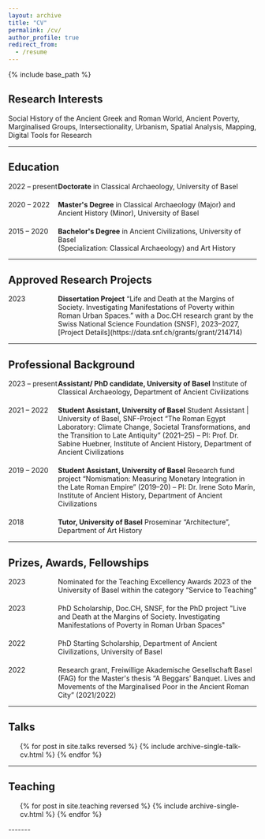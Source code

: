 ```yaml
---
layout: archive
title: "CV"
permalink: /cv/
author_profile: true
redirect_from:
  - /resume
---
```


{% include base_path %}


## Research Interests

Social History of the Ancient Greek and Roman World, Ancient Poverty, Marginalised Groups, Intersectionality, Urbanism, Spatial Analysis, Mapping, Digital Tools for Research

------

## Education
<div style="display: flex; justify-content: space-between;">
  <div style="flex-basis: 20%;">2022 – present </div>
  <div style="flex-basis: 80%;"><strong>Doctorate</strong> in Classical Archaeology, University of Basel</div>
</div>
<div style="margin-top: 20px;"></div> <!-- Adjust margin for spacing -->
<div style="display: flex; justify-content: space-between;">
  <div style="flex-basis: 20%;">2020 – 2022</div>
  <div style="flex-basis: 80%;"><strong>Master's Degree</strong>  in Classical Archaeology (Major) and Ancient History (Minor), University of Basel</div>
</div>
<div style="margin-top: 20px;"></div> <!-- Adjust margin for spacing -->
<div style="display: flex; justify-content: space-between;">
  <div style="flex-basis: 20%;">2015 – 2020</div>
  <div style="flex-basis: 80%;"><strong>Bachelor's Degree</strong> in Ancient Civilizations, University of Basel<br> (Specialization: Classical Archaeology) and Art History</div>
</div>

----
## Approved Research Projects

<div style="display: flex; justify-content: space-between;">
  <div style="flex-basis: 20%;">2023</div>
  <div style="flex-basis: 80%;"><strong>Dissertation Project</strong> “Life and Death at the Margins of Society. Investigating Manifestations of Poverty within Roman Urban Spaces.” with a Doc.CH research grant by the Swiss National Science Foundation (SNSF), 2023–2027,
    [Project Details](https://data.snf.ch/grants/grant/214714)</div>
</div>

------

## Professional Background

<div style="display: flex; justify-content: space-between;">
  <div style="flex-basis: 20%;">2023 – present </div>
  <div style="flex-basis: 80%;"><strong>Assistant/ PhD candidate, University of Basel</strong> Institute of Classical Archaeology, Department of Ancient Civilizations</div>
</div>
<div style="margin-top: 20px;"></div> <!-- Adjust margin for spacing -->
<div style="display: flex; justify-content: space-between;">
  <div style="flex-basis: 20%;">2021 – 2022 </div>
  <div style="flex-basis: 80%;"><strong>Student Assistant, University of Basel</strong> Student Assistant | University of Basel, SNF-Project “The Roman Egypt Laboratory: Climate Change, Societal Transformations, and the Transition to Late Antiquity” (2021–25) – PI: Prof. Dr. Sabine Huebner, Institute of Ancient History, Department of Ancient Civilizations</div>
</div>
<div style="margin-top: 20px;"></div> <!-- Adjust margin for spacing -->
<div style="display: flex; justify-content: space-between;">
  <div style="flex-basis: 20%;">2019 – 2020</div>
  <div style="flex-basis: 80%;"><strong>Student Assistant, University of Basel</strong> Research fund project “Nomismation: Measuring Monetary Integration in the Late Roman Empire” (2019–20) – PI: Dr. Irene Soto Marín, Institute of Ancient History, Department of Ancient Civilizations</div>
</div>
<div style="margin-top: 20px;"></div> <!-- Adjust margin for spacing -->
<div style="display: flex; justify-content: space-between;">
  <div style="flex-basis: 20%;">2018</div>
  <div style="flex-basis: 80%;"><strong>Tutor, University of Basel</strong> Proseminar “Architecture”, Department of Art History</div>
</div>


-------
## Prizes, Awards, Fellowships

<div style="display: flex; justify-content: space-between;">
  <div style="flex-basis: 20%;">2023</div>
  <div style="flex-basis: 80%;">Nominated for the Teaching Excellency Awards 2023 of the University of Basel within the category “Service to Teaching”</div>
</div>
<div style="margin-top: 20px;"></div> <!-- Adjust margin for spacing -->
<div style="display: flex; justify-content: space-between;">
  <div style="flex-basis: 20%;">2023</div>
  <div style="flex-basis: 80%;">PhD Scholarship, Doc.CH, SNSF, for the PhD project "Live and Death at the Margins of Society. Investigating Manifestations of Poverty in Roman Urban Spaces"</div>
</div>
<div style="margin-top: 20px;"></div> <!-- Adjust margin for spacing -->
<div style="display: flex; justify-content: space-between;">
  <div style="flex-basis: 20%;">2022</div>
  <div style="flex-basis: 80%;">PhD Starting Scholarship, Department of Ancient Civilizations, University of Basel</div>
</div>
<div style="margin-top: 20px;"></div> <!-- Adjust margin for spacing -->
<div style="display: flex; justify-content: space-between;">
  <div style="flex-basis: 20%;">2022</div>
  <div style="flex-basis: 80%;">Research grant, Freiwillige Akademische Gesellschaft Basel (FAG) for the Master's thesis “A Beggars' Banquet. Lives and Movements of the Marginalised Poor in the Ancient Roman City” (2021/2022)</div>
</div>

------

  
## Talks

  <ul>{% for post in site.talks reversed %}
    {% include archive-single-talk-cv.html  %}
  {% endfor %}</ul>

  ------
  
## Teaching

  <ul>{% for post in site.teaching reversed %}
    {% include archive-single-cv.html %}
  {% endfor %}</ul>
  -------
  
